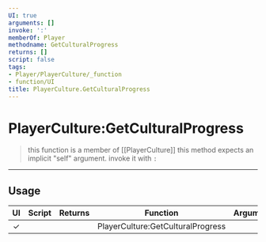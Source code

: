 ```yaml
---
UI: true
arguments: []
invoke: ':'
memberOf: Player
methodname: GetCulturalProgress
returns: []
script: false
tags:
- Player/PlayerCulture/_function
- function/UI
title: PlayerCulture.GetCulturalProgress
---
```

# PlayerCulture:GetCulturalProgress
> this function is a member of [[PlayerCulture]]
> this method expects an implicit "self" argument. invoke it with `:`
-----
## Usage
|  UI | Script | Returns | Function | Arguments |
|:---:|:------:|-------:|:--------:|:---------|
|✓| ||PlayerCulture:GetCulturalProgress||
